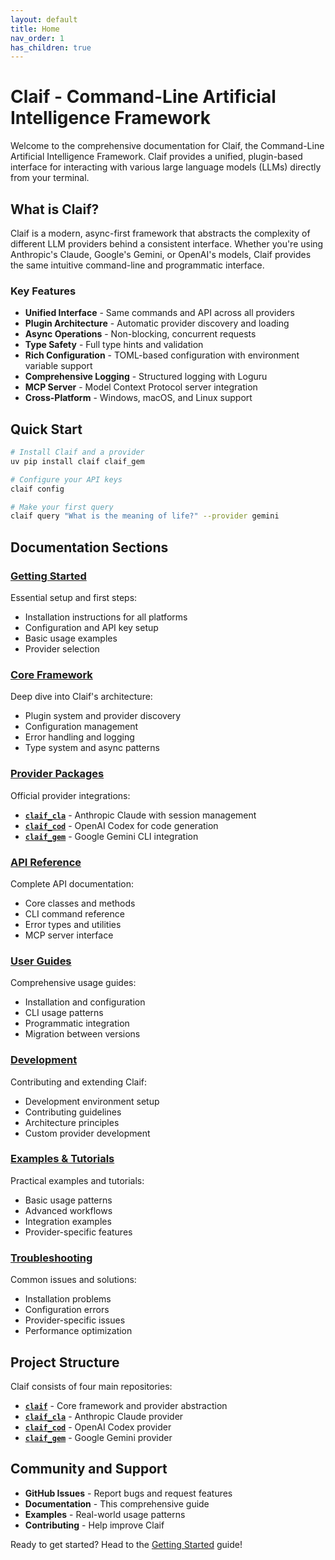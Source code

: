 ```yaml
---
layout: default
title: Home
nav_order: 1
has_children: true
---
```


# Claif - Command-Line Artificial Intelligence Framework

Welcome to the comprehensive documentation for Claif, the Command-Line Artificial Intelligence Framework. Claif provides a unified, plugin-based interface for interacting with various large language models (LLMs) directly from your terminal.

## What is Claif?

Claif is a modern, async-first framework that abstracts the complexity of different LLM providers behind a consistent interface. Whether you're using Anthropic's Claude, Google's Gemini, or OpenAI's models, Claif provides the same intuitive command-line and programmatic interface.

### Key Features

- **Unified Interface** - Same commands and API across all providers
- **Plugin Architecture** - Automatic provider discovery and loading
- **Async Operations** - Non-blocking, concurrent requests
- **Type Safety** - Full type hints and validation
- **Rich Configuration** - TOML-based configuration with environment variable support
- **Comprehensive Logging** - Structured logging with Loguru
- **MCP Server** - Model Context Protocol server integration
- **Cross-Platform** - Windows, macOS, and Linux support

## Quick Start

```bash
# Install Claif and a provider
uv pip install claif claif_gem

# Configure your API keys
claif config

# Make your first query
claif query "What is the meaning of life?" --provider gemini
```

## Documentation Sections

### [Getting Started](/getting-started/)
Essential setup and first steps:
- Installation instructions for all platforms
- Configuration and API key setup
- Basic usage examples
- Provider selection

### [Core Framework](/core/)
Deep dive into Claif's architecture:
- Plugin system and provider discovery
- Configuration management
- Error handling and logging
- Type system and async patterns

### [Provider Packages](/providers/)
Official provider integrations:
- **[`claif_cla`](/providers/claude/)** - Anthropic Claude with session management
- **[`claif_cod`](/providers/codex/)** - OpenAI Codex for code generation
- **[`claif_gem`](/providers/gemini/)** - Google Gemini CLI integration

### [API Reference](/api/)
Complete API documentation:
- Core classes and methods
- CLI command reference
- Error types and utilities
- MCP server interface

### [User Guides](/guides/)
Comprehensive usage guides:
- Installation and configuration
- CLI usage patterns
- Programmatic integration
- Migration between versions

### [Development](/development/)
Contributing and extending Claif:
- Development environment setup
- Contributing guidelines
- Architecture principles
- Custom provider development

### [Examples & Tutorials](/examples/)
Practical examples and tutorials:
- Basic usage patterns
- Advanced workflows
- Integration examples
- Provider-specific features

### [Troubleshooting](/troubleshooting/)
Common issues and solutions:
- Installation problems
- Configuration errors
- Provider-specific issues
- Performance optimization

## Project Structure

Claif consists of four main repositories:

- **[`claif`](https://github.com/twardoch/claif/)** - Core framework and provider abstraction
- **[`claif_cla`](https://github.com/twardoch/claif_cla/)** - Anthropic Claude provider 
- **[`claif_cod`](https://github.com/twardoch/claif_cod/)** - OpenAI Codex provider
- **[`claif_gem`](https://github.com/twardoch/claif_gem/)** - Google Gemini provider

## Community and Support

- **GitHub Issues** - Report bugs and request features
- **Documentation** - This comprehensive guide
- **Examples** - Real-world usage patterns
- **Contributing** - Help improve Claif

Ready to get started? Head to the [Getting Started](/getting-started/) guide!
